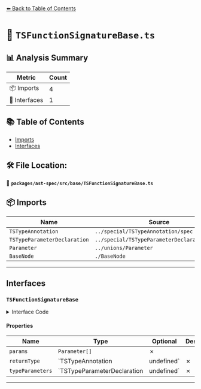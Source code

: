 [⬅️ Back to Table of Contents](../../../../index.md)

# 📄 `TSFunctionSignatureBase.ts`

## 📊 Analysis Summary

| Metric | Count |
|--------|-------|
| 📦 Imports | 4 |
| 📐 Interfaces | 1 |

## 📚 Table of Contents

- [Imports](#imports)
- [Interfaces](#interfaces)

## 🛠️ File Location:
📂 **`packages/ast-spec/src/base/TSFunctionSignatureBase.ts`**

## 📦 Imports

| Name | Source |
|------|--------|
| `TSTypeAnnotation` | `../special/TSTypeAnnotation/spec` |
| `TSTypeParameterDeclaration` | `../special/TSTypeParameterDeclaration/spec` |
| `Parameter` | `../unions/Parameter` |
| `BaseNode` | `./BaseNode` |


---

## Interfaces

### `TSFunctionSignatureBase`

<details><summary>Interface Code</summary>

```ts
export interface TSFunctionSignatureBase extends BaseNode {
  params: Parameter[];
  returnType: TSTypeAnnotation | undefined;
  typeParameters: TSTypeParameterDeclaration | undefined;
}
```
</details>

#### Properties

| Name | Type | Optional | Description |
|------|------|----------|-------------|
| `params` | `Parameter[]` | ✗ |  |
| `returnType` | `TSTypeAnnotation | undefined` | ✗ |  |
| `typeParameters` | `TSTypeParameterDeclaration | undefined` | ✗ |  |


---